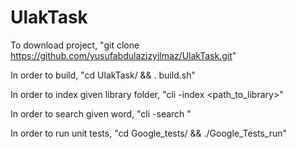 # UlakTask

To download project, "git clone https://github.com/yusufabdulazizyilmaz/UlakTask.git"

In order to build, "cd UlakTask/ && . build.sh"

In order to index given library folder, "cli -index <path_to_library>"

In order to search given word, "cli -search <word>"

In order to run unit tests, "cd Google_tests/ && ./Google_Tests_run"
